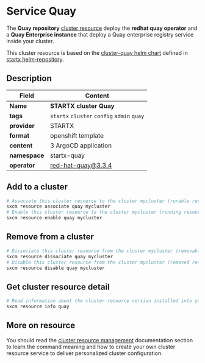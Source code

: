 # Service Quay

The **Quay repository** [cluster resource](../../4-cluster-resources) deploy the **redhat quay operator** and a
**Quay Enterprise instance** that deploy a Quay enterprise registry service inside your cluster.

This cluster resource is based on the [cluster-quay helm chart](https://helm-repository.readthedocs.io/en/latest/charts/cluster-quay) defined in [startx helm-repository](https://helm-repository.readthedocs.io).

## Description

| Field         | Content                                    |
| ------------- | ------------------------------------------ |
| **Name**      | **STARTX cluster Quay**                    |
| **tags**      | `startx` `cluster` `config` `admin` `quay` |
| **provider**  | STARTX                                     |
| **format**    | openshift template                         |
| **content**   | 3 ArgoCD application                       |
| **namespace** | startx-quay                                |
| **operator**  | red-hat-quay@3.3.4                         |

## Add to a cluster

```bash
# Associate this cluster resource to the cluster mycluster (runable resource)
sxcm resource associate quay mycluster
# Enable this cluster resource to the cluster mycluster (running resource)
sxcm resource enable quay mycluster
```

## Remove from a cluster

```bash
# Dissociate this cluster resource from the cluster mycluster (removable resource)
sxcm resource dissociate quay mycluster
# Disable this cluster resource from the cluster mycluster (removed resource)
sxcm resource disable quay mycluster
```

## Get cluster resource detail

```bash
# Read information about the cluster resource version installed into your host (local)
sxcm resource info quay
```

## More on resource

You should read the [cluster resource management](../../4-cluster-resources) documentation section to learn the command
meaning and how to create your own cluster resource service to deliver personalized cluster configuration.
